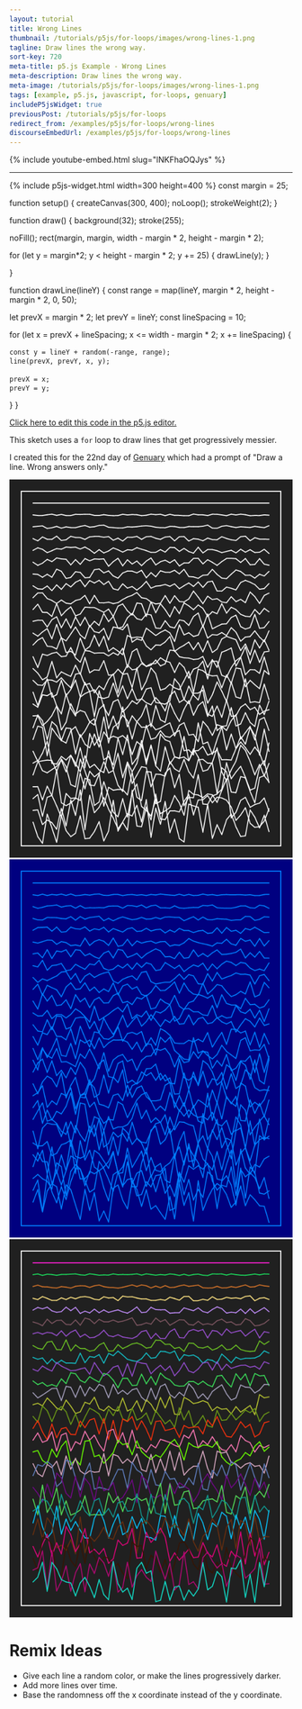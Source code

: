```yaml
---
layout: tutorial
title: Wrong Lines
thumbnail: /tutorials/p5js/for-loops/images/wrong-lines-1.png
tagline: Draw lines the wrong way.
sort-key: 720
meta-title: p5.js Example - Wrong Lines
meta-description: Draw lines the wrong way.
meta-image: /tutorials/p5js/for-loops/images/wrong-lines-1.png
tags: [example, p5.js, javascript, for-loops, genuary]
includeP5jsWidget: true
previousPost: /tutorials/p5js/for-loops
redirect_from: /examples/p5js/for-loops/wrong-lines
discourseEmbedUrl: /examples/p5js/for-loops/wrong-lines
---
```


{% include youtube-embed.html slug="lNKFhaOQJys" %}

---

{% include p5js-widget.html width=300 height=400 %}
const margin = 25;

function setup() {
  createCanvas(300, 400);
  noLoop();
  strokeWeight(2);
}

function draw() {
  background(32);
  stroke(255);

  noFill();
  rect(margin, margin, width - margin * 2, height - margin * 2);

  for (let y = margin*2; y < height - margin * 2; y += 25) {
    drawLine(y);
  }

}

function drawLine(lineY) {
  const range = map(lineY, margin * 2, height - margin * 2, 0, 50);

  let prevX = margin * 2;
  let prevY = lineY;
  const lineSpacing = 10;

  for (let x = prevX + lineSpacing; x <= width - margin * 2; x += lineSpacing) {

    const y = lineY + random(-range, range);
    line(prevX, prevY, x, y);

    prevX = x;
    prevY = y;
  }
}
</script>

[Click here to edit this code in the p5.js editor.](https://editor.p5js.org/KevinWorkman/sketches/O4Hm1Apln)

This sketch uses a `for` loop to draw lines that get progressively messier.

I created this for the 22nd day of [Genuary](https://genuary2021.github.io/) which had a prompt of "Draw a line. Wrong answers only."

![wrong lines](/tutorials/p5js/for-loops/images/wrong-lines-2.png)
![wrong lines](/tutorials/p5js/for-loops/images/wrong-lines-3.png)
![wrong lines](/tutorials/p5js/for-loops/images/wrong-lines-4.png)

# Remix Ideas

- Give each line a random color, or make the lines progressively darker.
- Add more lines over time.
- Base the randomness off the x coordinate instead of the y coordinate.

